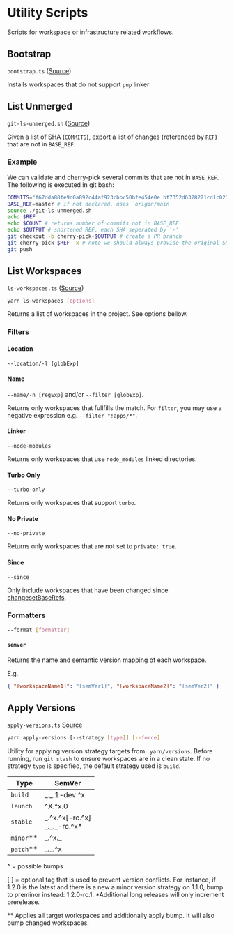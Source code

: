 # Utility Scripts

Scripts for workspace or infrastructure related workflows.

## Bootstrap

`bootstrap.ts` ([Source](bootstrap.ts))

Installs workspaces that do not support `pnp` linker

## List Unmerged

`git-ls-unmerged.sh` ([Source](git-ls-unmerged.sh))

Given a list of SHA (`COMMITS`), export a list of changes (referenced by `REF`) that are not in `BASE_REF`.

### Example

We can validate and cherry-pick several commits that are not in `BASE_REF`. The following is executed in git bash:

```sh
COMMITS="f67dda88fe9d0a892c44af923cbbc50bfe454e0e bf7352d6328221cd1c02104c99f57faf5be54c7d" # possible commits
BASE_REF=master # if not declared, uses `origin/main`
source ./git-ls-unmerged.sh
echo $REF
echo $COUNT # returns number of commits not in BASE_REF
echo $OUTPUT # shortened REF, each SHA seperated by '-'
git checkout -b cherry-pick-$OUTPUT # create a PR branch
git cherry-pick $REF -x # note we should always provide the original SHA in the commit message. The 'x' arg will handle this.
git push
```

## List Workspaces

`ls-workspaces.ts` ([Source](ls-workspaces.ts))

```sh
yarn ls-workspaces [options]
```

Returns a list of workspaces in the project. See options bellow.

### Filters

#### Location

`--location/-l [globExp]`

#### Name

`--name/-n [regExp]` and/or `--filter [globExp]`.

Returns only workspaces that fullfills the match. For `filter`, you may use a negative expression e.g. `--filter "!apps/*"`.

#### Linker

`--node-modules`

Returns only workspaces that use `node_modules` linked directories.

#### Turbo Only

`--turbo-only`

Returns only workspaces that support `turbo`.

#### No Private

`--no-private`

Returns only workspaces that are not set to `private: true`.

#### Since

`--since`

Only include workspaces that have been changed since [changesetBaseRefs](https://yarnpkg.com/configuration/yarnrc#changesetBaseRefs).

### Formatters

```sh
--format [formatter]
```

#### `semver`

Returns the name and semantic version mapping of each workspace.

E.g.

```json
{ "[workspaceName1]": "[semVer1]", "[workspaceName2]": "[semVer2]" }
```

## Apply Versions

`apply-versions.ts` [Source](apply-versions.ts)

```sh
yarn apply-versions [--strategy [type]] [--force]
```

Utility for applying version strategy targets from `.yarn/versions`. Before running, run `git stash` to ensure workspaces are in a clean state. If no strategy `type` is specified, the default strategy used is `build`.

| Type        | SemVer                                 |
| ----------- | -------------------------------------- |
| `build`     | \_.\_.1-dev.^x                         |
| `launch`    | ^X.^x.0                                |
| `stable`    | \_.^x.^x[-rc.^x] <br> \_.\_.\_-rc.^x\* |
| `minor`\*\* | \_.^x.\_                               |
| `patch`\*\* | \_.\_.^x                               |

^ = possible bumps

[ ] = optional tag that is used to prevent version conflicts. For instance, if 1.2.0 is the latest and there is a new a minor version strategy on 1.1.0, bump to preminor instead: 1.2.0-rc.1. \*Additional long releases will only increment prerelease.

\*\* Applies all target workspaces and additionally apply bump. It will also bump changed workspaces.
